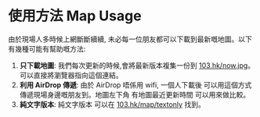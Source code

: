 # 使用方法 Map Usage

由於現場人多時候上網斷斷續續, 未必每一位朋友都可以下載到最新嘅地圖。以下有幾種可能有幫助嘅方法:

1. **只下載地圖**:  我們每次更新的時候,會將最新版本複集一份到 [103.hk/now.jpg](103.hk/now.jpg)。 可以直接將瀏覽器指向這個連結。
2. **利用 AirDrop 傳遞**:  由於 AirDrop 唔係用 wifi, 一個人下載後 可以用這個方式 傳遞現場身邊嘅朋友到。地圖左下角 有地圖最近更新時間 可以用來做比較。
3. **純文字版本**: 純文字版本 可以在 [103.hk/map/textonly](../textonly) 找到。